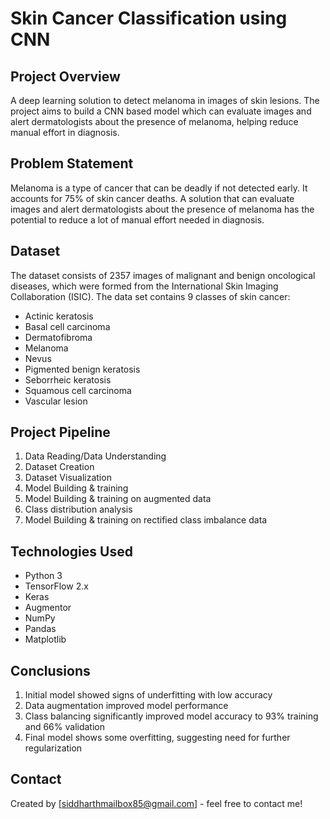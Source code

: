 # Skin Cancer Classification using CNN

## Project Overview
A deep learning solution to detect melanoma in images of skin lesions. The project aims to build a CNN based model which can evaluate images and alert dermatologists about the presence of melanoma, helping reduce manual effort in diagnosis.

## Problem Statement
Melanoma is a type of cancer that can be deadly if not detected early. It accounts for 75% of skin cancer deaths. A solution that can evaluate images and alert dermatologists about the presence of melanoma has the potential to reduce a lot of manual effort needed in diagnosis.

## Dataset
The dataset consists of 2357 images of malignant and benign oncological diseases, which were formed from the International Skin Imaging Collaboration (ISIC). The data set contains 9 classes of skin cancer:
- Actinic keratosis
- Basal cell carcinoma
- Dermatofibroma
- Melanoma
- Nevus
- Pigmented benign keratosis
- Seborrheic keratosis
- Squamous cell carcinoma
- Vascular lesion

## Project Pipeline
1. Data Reading/Data Understanding
2. Dataset Creation
3. Dataset Visualization 
4. Model Building & training
5. Model Building & training on augmented data
6. Class distribution analysis
7. Model Building & training on rectified class imbalance data

## Technologies Used
- Python 3
- TensorFlow 2.x
- Keras
- Augmentor
- NumPy
- Pandas
- Matplotlib

## Conclusions
1. Initial model showed signs of underfitting with low accuracy
2. Data augmentation improved model performance
3. Class balancing significantly improved model accuracy to 93% training and 66% validation
4. Final model shows some overfitting, suggesting need for further regularization

## Contact
Created by [siddharthmailbox85@gmail.com] - feel free to contact me!
